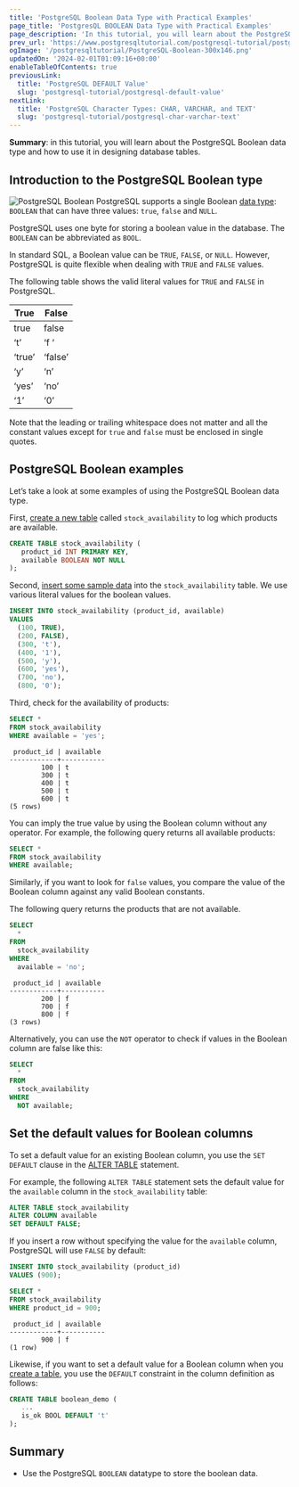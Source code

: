 ```yaml
---
title: 'PostgreSQL Boolean Data Type with Practical Examples'
page_title: 'PostgresQL BOOLEAN Data Type with Practical Examples'
page_description: 'In this tutorial, you will learn about the PostgreSQL Boolean data type and how to use it in designing the database tables.'
prev_url: 'https://www.postgresqltutorial.com/postgresql-tutorial/postgresql-boolean/'
ogImage: '/postgresqltutorial/PostgreSQL-Boolean-300x146.png'
updatedOn: '2024-02-01T01:09:16+00:00'
enableTableOfContents: true
previousLink:
  title: 'PostgreSQL DEFAULT Value'
  slug: 'postgresql-tutorial/postgresql-default-value'
nextLink:
  title: 'PostgreSQL Character Types: CHAR, VARCHAR, and TEXT'
  slug: 'postgresql-tutorial/postgresql-char-varchar-text'
---
```


**Summary**: in this tutorial, you will learn about the PostgreSQL Boolean data type and how to use it in designing database tables.

## Introduction to the PostgreSQL Boolean type

![PostgreSQL Boolean](/postgresqltutorial/PostgreSQL-Boolean-300x146.png?alignright)
PostgreSQL supports a single Boolean [data type](postgresql-data-types): `BOOLEAN` that can have three values: `true`, `false` and `NULL`.

PostgreSQL uses one byte for storing a boolean value in the database. The `BOOLEAN` can be abbreviated as `BOOL`.

In standard SQL, a Boolean value can be `TRUE`, `FALSE`, or `NULL`. However, PostgreSQL is quite flexible when dealing with `TRUE` and `FALSE` values.

The following table shows the valid literal values for `TRUE` and `FALSE` in PostgreSQL.

| True   | False   |
| ------ | ------- |
| true   | false   |
| ‘t’    | ‘f ‘    |
| ‘true’ | ‘false’ |
| ‘y’    | ‘n’     |
| ‘yes’  | ‘no’    |
| ‘1’    | ‘0’     |

Note that the leading or trailing whitespace does not matter and all the constant values except for `true` and `false` must be enclosed in single quotes.

## PostgreSQL Boolean examples

Let’s take a look at some examples of using the PostgreSQL Boolean data type.

First, [create a new table](postgresql-create-table) called `stock_availability` to log which products are available.

```sql
CREATE TABLE stock_availability (
   product_id INT PRIMARY KEY,
   available BOOLEAN NOT NULL
);
```

Second, [insert some sample data](postgresql-insert) into the `stock_availability` table. We use various literal values for the boolean values.

```sql
INSERT INTO stock_availability (product_id, available)
VALUES
  (100, TRUE),
  (200, FALSE),
  (300, 't'),
  (400, '1'),
  (500, 'y'),
  (600, 'yes'),
  (700, 'no'),
  (800, '0');
```

Third, check for the availability of products:

```sql
SELECT *
FROM stock_availability
WHERE available = 'yes';
```

```text
 product_id | available
------------+-----------
        100 | t
        300 | t
        400 | t
        500 | t
        600 | t
(5 rows)
```

You can imply the true value by using the Boolean column without any operator. For example, the following query returns all available products:

```sql
SELECT *
FROM stock_availability
WHERE available;
```

Similarly, if you want to look for `false` values, you compare the value of the Boolean column against any valid Boolean constants.

The following query returns the products that are not available.

```sql
SELECT
  *
FROM
  stock_availability
WHERE
  available = 'no';
```

```text
 product_id | available
------------+-----------
        200 | f
        700 | f
        800 | f
(3 rows)
```

Alternatively, you can use the `NOT` operator to check if values in the Boolean column are false like this:

```sql
SELECT
  *
FROM
  stock_availability
WHERE
  NOT available;
```

## Set the default values for Boolean columns

To set a default value for an existing Boolean column, you use the `SET DEFAULT` clause in the [ALTER TABLE](postgresql-alter-table) statement.

For example, the following `ALTER TABLE` statement sets the default value for the `available` column in the `stock_availability` table:

```sql
ALTER TABLE stock_availability
ALTER COLUMN available
SET DEFAULT FALSE;
```

If you insert a row without specifying the value for the `available` column, PostgreSQL will use `FALSE` by default:

```sql
INSERT INTO stock_availability (product_id)
VALUES (900);
```

```sql
SELECT *
FROM stock_availability
WHERE product_id = 900;
```

```text
 product_id | available
------------+-----------
        900 | f
(1 row)
```

Likewise, if you want to set a default value for a Boolean column when you [create a table](postgresql-create-table), you use the `DEFAULT` constraint in the column definition as follows:

```sql
CREATE TABLE boolean_demo (
   ...
   is_ok BOOL DEFAULT 't'
);
```

## Summary

- Use the PostgreSQL `BOOLEAN` datatype to store the boolean data.
